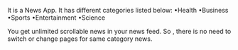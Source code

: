 It is a News App.
It has different categories listed below:
•Health
•Business
•Sports
•Entertainment
•Science

You get unlimited scrollable news in your news feed.
So , there is no need to switch or change pages for same category news.
